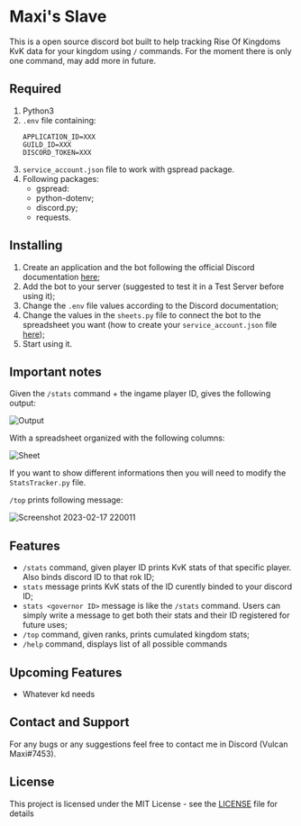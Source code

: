 # Maxi's Slave

This is a open source discord bot built to help tracking Rise Of Kingdoms KvK data for your kingdom using `/` commands. 
For the moment there is only one command, may add more in future.

## Required 

1. Python3
2. `.env` file containing:
	```
	APPLICATION_ID=XXX
	GUILD_ID=XXX
	DISCORD_TOKEN=XXX
	```
3. `service_account.json` file to work with gspread package. 
4. Following packages:
	- gspread:
	- python-dotenv;
	- discord.py;
	- requests.

## Installing

1. Create an application and the bot following the official Discord documentation [here](https://discord.com/developers/docs/intro);
2. Add the bot to your server (suggested to test it in a Test Server before using it);
3. Change the `.env` file values according to the Discord documentation;
4. Change the values in the `sheets.py` file to connect the bot to the spreadsheet you want (how to create your `service_account.json` file [here](https://docs.gspread.org/en/v5.9.0/oauth2.html));
5. Start using it.

## Important notes

Given the `/stats` command + the ingame player ID, gives the following output: 

![Output](https://user-images.githubusercontent.com/102146744/216848991-9e62e4dc-cf14-4125-b393-639ad551c660.png)

With a spreadsheet organized with the following columns: 

![Sheet](https://user-images.githubusercontent.com/102146744/216849022-f586aced-15f6-4c60-85f4-941790f08d88.png)

If you want to show different informations then you will need to modify the `StatsTracker.py` file.

`/top` prints following message: 

![Screenshot 2023-02-17 220011](https://user-images.githubusercontent.com/102146744/219792492-e71a3332-ab52-49fe-93da-c6620081c1ea.png)


## Features

- `/stats` command, given player ID prints KvK stats of that specific player. Also binds discord ID to that rok ID;
- `stats` message prints KvK stats of the ID curently binded to your discord ID;
- `stats <governor ID>` message is like the `/stats` command. Users can simply write a message to get both their stats and their ID registered for future uses;
- `/top` command, given ranks, prints cumulated kingdom stats;
- `/help` command, displays list of all possible commands

## Upcoming Features

- Whatever kd needs

## Contact and Support

For any bugs or any suggestions feel free to contact me in Discord (Vulcan Maxi#7453).

## License

This project is licensed under the MIT License - see the [LICENSE](https://github.com/Altaro97/Discord-Bots/blob/main/LICENSE) file for details



